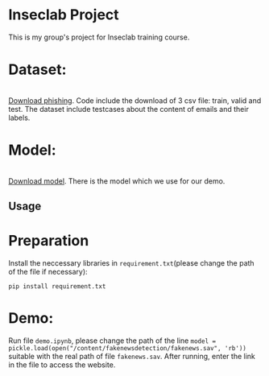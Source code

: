 # Inseclab Project
This is my group's project for Inseclab training course.
# Dataset:
<br/>[Download phishing](https://uithcm-my.sharepoint.com/:f:/g/personal/22520982_ms_uit_edu_vn/ElC2kZcK6RdNkYmsPNBwl8AB_eqFH19IbFq0z7Ov9ej6cQ?e=w4JEgl). Code include the download of 3 csv file: train, valid and test. The dataset include testcases about the content of emails and their labels.
# Model:
<br/>[Download model](https://uithcm-my.sharepoint.com/:u:/g/personal/22520982_ms_uit_edu_vn/ES75jFI1ZOpGpuFfnEscqmoBnP1JAOHYD-yp9HTXTamB1g?e=uvqx3d). There is the model which we use for our demo.
## Usage
# Preparation
Install the neccessary libraries in `requirement.txt`(please change the path of the file if necessary):
~~~
pip install requirement.txt
~~~
# Demo:
Run file `demo.ipynb`, please change the path of the line `model = pickle.load(open("/content/fakenewsdetection/fakenews.sav", 'rb'))` suitable with the real path of file `fakenews.sav`.
After running, enter the link in the file to access the website.
